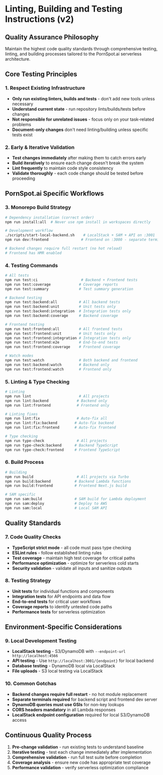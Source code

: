 # Linting, Building and Testing Instructions (v2)

## Quality Assurance Philosophy
Maintain the highest code quality standards through comprehensive testing, linting, and building processes tailored to the PornSpot.ai serverless architecture.

## Core Testing Principles

### 1. Respect Existing Infrastructure
- **Only run existing linters, builds and tests** - don't add new tools unless necessary
- **Understand current state** - run repository lints/builds/tests before changes
- **Not responsible for unrelated issues** - focus only on your task-related problems
- **Document-only changes** don't need linting/building unless specific tests exist

### 2. Early & Iterative Validation
- **Test changes immediately** after making them to catch errors early
- **Build iteratively** to ensure each change doesn't break the system
- **Lint frequently** to maintain code style consistency
- **Validate thoroughly** - each code change should be tested before proceeding

## PornSpot.ai Specific Workflows

### 3. Monorepo Build Strategy
```bash
# Dependency installation (correct order)
npm run install:all  # Never use npm install in workspaces directly

# Development workflow
./scripts/start-local-backend.sh    # LocalStack + SAM + API on :3001
npm run dev:frontend               # Frontend on :3000 - separate terminal

# Backend changes require full restart (no hot reload)
# Frontend has HMR enabled
```

### 4. Testing Commands
```bash
# All tests
npm run test:ci                    # Backend + Frontend tests
npm run test:coverage             # Coverage reports
npm run test:summary              # Test summary generation

# Backend testing
npm run test:backend:all          # All backend tests
npm run test:backend:unit         # Unit tests only
npm run test:backend:integration  # Integration tests only
npm run test:backend:coverage     # Backend coverage

# Frontend testing  
npm run test:frontend:all         # All frontend tests
npm run test:frontend:unit        # Unit tests only
npm run test:frontend:integration # Integration tests only
npm run test:frontend:e2e         # End-to-end tests
npm run test:frontend:coverage    # Frontend coverage

# Watch modes
npm run test:watch                # Both backend and frontend
npm run test:backend:watch        # Backend only
npm run test:frontend:watch       # Frontend only
```

### 5. Linting & Type Checking
```bash
# Linting
npm run lint                      # All projects
npm run lint:backend             # Backend only
npm run lint:frontend            # Frontend only

# Linting fixes
npm run lint:fix                 # Auto-fix all
npm run lint:fix:backend        # Auto-fix backend
npm run lint:fix:frontend       # Auto-fix frontend

# Type checking
npm run type-check               # All projects
npm run type-check:backend      # Backend TypeScript
npm run type-check:frontend     # Frontend TypeScript
```

### 6. Build Process
```bash
# Building
npm run build                    # All projects via Turbo
npm run build:backend           # Backend Lambda functions
npm run build:frontend          # Frontend Next.js build

# SAM specific
npm run sam:build               # SAM build for Lambda deployment
npm run sam:deploy              # Deploy to AWS
npm run sam:local               # Local SAM API
```

## Quality Standards

### 7. Code Quality Checks
- **TypeScript strict mode** - all code must pass type checking
- **ESLint rules** - follow established linting rules  
- **Test coverage** - maintain high test coverage for critical paths
- **Performance optimization** - optimize for serverless cold starts
- **Security validation** - validate all inputs and sanitize outputs

### 8. Testing Strategy
- **Unit tests** for individual functions and components
- **Integration tests** for API endpoints and data flow
- **End-to-end tests** for critical user workflows
- **Coverage reports** to identify untested code paths
- **Performance tests** for serverless optimization

## Environment-Specific Considerations

### 9. Local Development Testing
- **LocalStack testing** - S3/DynamoDB with `--endpoint-url http://localhost:4566`
- **API testing** - Use `http://localhost:3001/{endpoint}` for local backend
- **Database testing** - DynamoDB local via LocalStack
- **File uploads** - S3 local testing via LocalStack

### 10. Common Gotchas
- **Backend changes require full restart** - no hot module replacement
- **Separate terminals required** for backend script and frontend dev server  
- **DynamoDB queries must use GSIs** for non-key lookups
- **CORS headers mandatory** in all Lambda responses
- **LocalStack endpoint configuration** required for local S3/DynamoDB access

## Continuous Quality Process
1. **Pre-change validation** - run existing tests to understand baseline
2. **Iterative testing** - test each change immediately after implementation
3. **Comprehensive validation** - run full test suite before completion
4. **Coverage analysis** - ensure new code has appropriate test coverage
5. **Performance validation** - verify serverless optimization compliance
